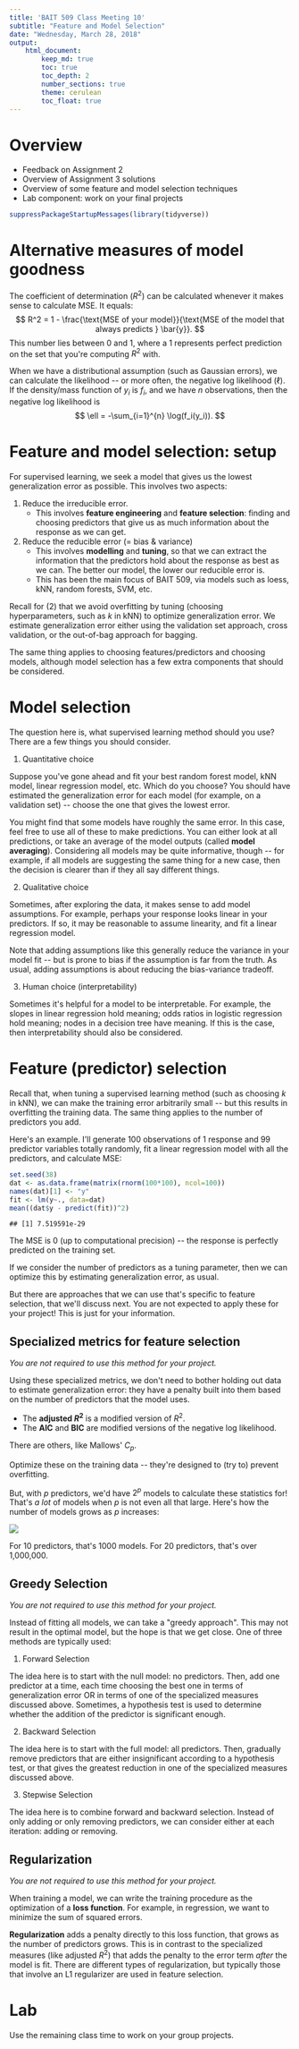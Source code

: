 ```yaml
---
title: 'BAIT 509 Class Meeting 10'
subtitle: "Feature and Model Selection"
date: "Wednesday, March 28, 2018"
output: 
    html_document:
        keep_md: true
        toc: true
        toc_depth: 2
        number_sections: true
        theme: cerulean
        toc_float: true
---
```


# Overview

- Feedback on Assignment 2
- Overview of Assignment 3 solutions
- Overview of some feature and model selection techniques
- Lab component: work on your final projects


```r
suppressPackageStartupMessages(library(tidyverse))
```


# Alternative measures of model goodness

The coefficient of determination ($R^2$) can be calculated whenever it makes sense to calculate MSE. It equals:
$$ R^2 = 1 - \frac{\text{MSE of your model}}{\text{MSE of the model that always predicts } \bar{y}}. $$ This number lies between 0 and 1, where a 1 represents perfect prediction on the set that you're computing $R^2$ with.

When we have a distributional assumption (such as Gaussian errors), we can calculate the likelihood -- or more often, the negative log likelihood ($\ell$). If the density/mass function of $y_i$ is $f_i$, and we have $n$ observations, then the negative log likelihood is
$$ \ell = -\sum_{i=1}^{n} \log(f_i(y_i)). $$

# Feature and model selection: setup

For supervised learning, we seek a model that gives us the lowest generalization error as possible. This involves two aspects:

1. Reduce the irreducible error.
    - This involves __feature engineering__ and __feature selection__: finding and choosing predictors that give us as much information about the response as we can get.
2. Reduce the reducible error (= bias & variance)
    - This involves __modelling__ and __tuning__, so that we can extract the information that the predictors hold about the response as best as we can. The better our model, the lower our reducible error is.
    - This has been the main focus of BAIT 509, via models such as loess, kNN, random forests, SVM, etc.

Recall for (2) that we avoid overfitting by tuning (choosing hyperparameters, such as $k$ in kNN) to optimize generalization error. We estimate generalization error either using the validation set approach, cross validation, or the out-of-bag approach for bagging. 

The same thing applies to choosing features/predictors and choosing models, although model selection has a few extra components that should be considered.

# Model selection

The question here is, what supervised learning method should you use? There are a few things you should consider.

1. Quantitative choice

Suppose you've gone ahead and fit your best random forest model, kNN model, linear regression model, etc. Which do you choose? You should have estimated the generalization error for each model (for example, on a validation set) -- choose the one that gives the lowest error.

You might find that some models have roughly the same error. In this case, feel free to use all of these to make predictions. You can either look at all predictions, or take an average of the model outputs (called __model averaging__). Considering all models may be quite informative, though -- for example, if all models are suggesting the same thing for a new case, then the decision is clearer than if they all say different things. 

2. Qualitative choice

Sometimes, after exploring the data, it makes sense to add model assumptions. For example, perhaps your response looks linear in your predictors. If so, it may be reasonable to assume linearity, and fit a linear regression model. 

Note that adding assumptions like this generally reduce the variance in your model fit -- but is prone to bias if the assumption is far from the truth. As usual, adding assumptions is about reducing the bias-variance tradeoff.

3. Human choice (interpretability)

Sometimes it's helpful for a model to be interpretable. For example, the slopes in linear regression hold meaning; odds ratios in logistic regression hold meaning; nodes in a decision tree have meaning. If this is the case, then interpretability should also be considered.

# Feature (predictor) selection

Recall that, when tuning a supervised learning method (such as choosing $k$ in kNN), we can make the training error arbitrarily small -- but this results in overfitting the training data. The same thing applies to the number of predictors you add. 

Here's an example. I'll generate 100 observations of 1 response and 99 predictor variables totally randomly, fit a linear regression model with all the predictors, and calculate MSE:


```r
set.seed(38)
dat <- as.data.frame(matrix(rnorm(100*100), ncol=100))
names(dat)[1] <- "y"
fit <- lm(y~., data=dat)
mean((dat$y - predict(fit))^2)
```

```
## [1] 7.519591e-29
```

The MSE is 0 (up to computational precision) -- the response is perfectly predicted on the training set. 

If we consider the number of predictors as a tuning parameter, then we can optimize this by estimating generalization error, as usual. 

But there are approaches that we can use that's specific to feature selection, that we'll discuss next. You are not expected to apply these for your project! This is just for your information.

## Specialized metrics for feature selection

_You are not required to use this method for your project._

Using these specialized metrics, we don't need to bother holding out data to estimate generalization error: they have a penalty built into them based on the number of predictors that the model uses.  

- The __adjusted $R^2$__ is a modified version of $R^2$.
- The __AIC__ and __BIC__ are modified versions of the negative log likelihood.

There are others, like Mallows' $C_p$. 

Optimize these on the training data -- they're designed to (try to) prevent overfitting. 

But, with $p$ predictors, we'd have $2^p$ models to calculate these statistics for! That's _a lot_ of models when $p$ is not even all that large. Here's how the number of models grows as $p$ increases:

<img src="cm10-selection_files/figure-html/unnamed-chunk-3-1.png" style="display: block; margin: auto;" />

For 10 predictors, that's 1000 models. For 20 predictors, that's over 1,000,000.



## Greedy Selection

_You are not required to use this method for your project._

Instead of fitting all models, we can take a "greedy approach". This may not result in the optimal model, but the hope is that we get close. One of three methods are typically used:

1. Forward Selection

The idea here is to start with the null model: no predictors. Then, add one predictor at a time, each time choosing the best one in terms of generalization error OR in terms of one of the specialized measures discussed above. Sometimes, a hypothesis test is used to determine whether the addition of the predictor is significant enough.

2. Backward Selection

The idea here is to start with the full model: all predictors. Then, gradually remove predictors that are either insignificant according to a hypothesis test, or that gives the greatest reduction in one of the specialized measures discussed above. 

3. Stepwise Selection

The idea here is to combine forward and backward selection. Instead of only adding or only removing predictors, we can consider either at each iteration: adding or removing. 

## Regularization

_You are not required to use this method for your project._

When training a model, we can write the training procedure as the optimization of a __loss function__. For example, in regression, we want to minimize the sum of squared errors. 

__Regularization__ adds a penalty directly to this loss function, that grows as the number of predictors grows. This is in contrast to the specialized measures (like adjusted $R^2$) that adds the penalty to the error term _after_ the model is fit. There are different types of regularization, but typically those that involve an L1 regularizer are used in feature selection. 

# Lab

Use the remaining class time to work on your group projects. 
